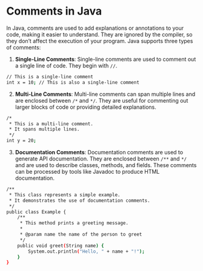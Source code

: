 # Comments in Java

In Java, comments are used to add explanations or annotations to your code, making it easier to understand. They are ignored by the compiler, so they don’t affect the execution of your program. Java supports three types of comments:

1. **Single-Line Comments**: Single-line comments are used to comment out a single line of code. They begin with `//`.

```bash
// This is a single-line comment
int x = 10; // This is also a single-line comment
```

2. **Multi-Line Comments**: Multi-line comments can span multiple lines and are enclosed between `/*` and `*/`. They are useful for commenting out larger blocks of code or providing detailed explanations.

```bash
/*
 * This is a multi-line comment.
 * It spans multiple lines.
 */
int y = 20;
```
3. **Documentation Comments**: Documentation comments are used to generate API documentation. They are enclosed between `/**` and `*/` and are used to describe classes, methods, and fields. These comments can be processed by tools like Javadoc to produce HTML documentation.

```bash
/**
 * This class represents a simple example.
 * It demonstrates the use of documentation comments.
 */
public class Example {
    /**
     * This method prints a greeting message.
     * 
     * @param name the name of the person to greet
     */
    public void greet(String name) {
        System.out.println("Hello, " + name + "!");
    }
}
```
